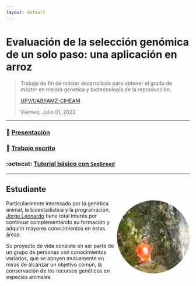```yaml
---
layout: default
---
```


# Evaluación de la selección genómica de un solo paso: una aplicación en arroz
> Trabajo de fin de máster desarrollado para obtener el grado de máster en mejora genética y biotecnología de la reproducción.
>
> [UPV/UAB/IAMZ-CIHEAM](http://www.mastermejorageneticaanimal.es/)
>
> Viernes, Julio 01, 2022  

---

### :eyes: [Presentación](https://leo4luffy.github.io/Repo_TFM/Presentacion/index.html)

### :scroll: <a href="https://leo4luffy.github.io/Repo_TFM/Escrito/TFM.pdf">Trabajo escrito</a>

### :octocat: [Tutorial básico con `SeqBreed`](https://leo4luffy.github.io/Repo_TFM/TFM_resultados/docs/)

---

## Estudiante

<img src="logo/Leo.png" align = "right" width = "200px">

Particularmente interesado por la genética animal, la bioestadística y la programación, [Jorge Leonardo](https://leo4luffy.github.io/) tiene total interés por continuar complementando su formación y adquirir mayores conocimientos en estas áreas.

Su proyecto de vida consiste en ser parte de un grupo de personas con conocimientos variados, que se apoyen mutuamente en miras de alcanzar un objetivo común, la conservación de los recursos genéticos en especies animales.
